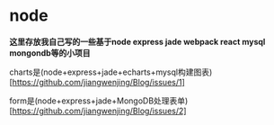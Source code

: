 # node
**这里存放我自己写的一些基于node express jade webpack react mysql mongondb等的小项目**

charts是(node+express+jade+echarts+mysql构建图表)[https://github.com/jiangwenjing/Blog/issues/1]

form是(node+express+jade+MongoDB处理表单)[https://github.com/jiangwenjing/Blog/issues/2]
